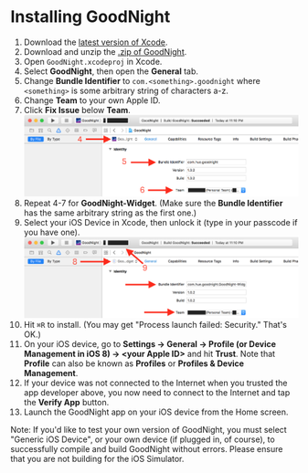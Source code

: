 # Installing GoodNight

1. Download the [latest version of Xcode][1].
2. Download and unzip the [.zip of GoodNight][2].
3. Open `GoodNight.xcodeproj` in Xcode.
4. Select **GoodNight**, then open the **General** tab.
5. Change **Bundle Identifier** to `com.<something>.goodnight` where
`<something>` is some arbitrary string of characters a-z.
6. Change **Team** to your own Apple ID.
7. Click **Fix Issue** below **Team**.
![help-img-1](help-img-1.png)
8. Repeat 4-7 for **GoodNight-Widget**. (Make sure the **Bundle Identifier** has
the same arbitrary string as the first one.)
9. Select your iOS Device in Xcode, then unlock it (type in your passcode if you
have one).
![help-img-2](help-img-2.png)
10. Hit `⌘R` to install. (You may get "Process launch failed: Security." That's
OK.)
11. On your iOS device, go to **Settings → General → Profile (or Device Management in iOS 8) →
\<your Apple ID\>** and hit **Trust**.  Note that **Profile** can also be known as **Profiles** or **Profiles & Device Management**. 
12. If your device was not connected to the Internet when you trusted the app developer above, you now need to connect to the Internet and tap the **Verify App** button.
13. Launch the GoodNight app on your iOS device from the Home screen.

Note: If you'd like to test your own version of GoodNight, you must select
"Generic iOS Device", or your own device (if plugged in, of course), to
successfully compile and build GoodNight without errors. Please ensure that you
are not building for the iOS Simulator.

[1]: https://itunes.apple.com/us/app/xcode/id497799835
[2]: https://github.com/anthonya1999/GoodNight/archive/master.zip
